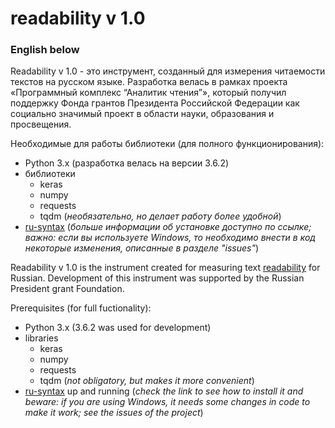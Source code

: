 # readability v 1.0

### English below

Readability v 1.0 - это инструмент, созданный для измерения читаемости текстов на русском языке. Разработка велась в рамках проекта «Программный комплекс “Аналитик чтения”», который получил поддержку Фонда грантов Президента Российской Федерации как социально значимый проект в области науки, образования и просвещения.

Необходимые для работы библиотеки (для полного функционирования):
* Python 3.x (разработка велась на версии 3.6.2)
* библиотеки
  * keras
  * numpy
  * requests
  * tqdm (*необязательно, но делает работу более удобной*)
 * [ru-syntax](https://github.com/tiefling-cat/ru-syntax) (*больше информации об установке доступно по ссылке; важно: если вы используете Windows, то необходимо внести в код некоторые изменения, описанные в разделе "issues"*)

Readability v 1.0 is the instrument created for measuring text [readability](https://en.wikipedia.org/wiki/Readability) for Russian. Development of this instrument was supported by the Russian President grant Foundation.

Prerequisites (for full fuctionality):
* Python 3.x (3.6.2 was used for development)
* libraries
  * keras
  * numpy
  * requests
  * tqdm (*not obligatory, but makes it more convenient*)
 * [ru-syntax](https://github.com/tiefling-cat/ru-syntax) up and running (*check the link to see how to install it and beware: if you are using Windows, it needs some changes in code to make it work; see the issues of the project*)
